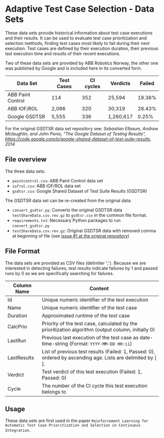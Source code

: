 # Adaptive Test Case Selection - Data Sets

These data sets provide historical information about test case executions and their results.
It can be used to evaluate test case prioritization and selection methods, finding test cases most likely to fail during their next execution.
Test cases are defined by their execution duration, their previous last execution time and results of their recent executions.

Two of these data sets are provided by ABB Robotics Norway, the other one was published by Google and is included here in its converted form.

Data Set | Test Cases | CI cycles | Verdicts | Failed
-------- | ---------- | --------- | -------- | -----
ABB Paint Control | 114 | 352 | 25,594 | 19.36%
ABB IOF/ROL | 2,086 | 320 | 30,319 | 28.43%
Google GSDTSR | 5,555 | 336 | 1,260,617 | 0.25%

For the original GSDTSR data set repository see: *Sebastian Elbaum, Andrew Mclaughlin, and John Penix, "The Google Dataset of Testing Results", https://code.google.com/p/google-shared-dataset-of-test-suite-results, 2014*

## File overview

The three data sets:

- `paintcontrol.csv`: ABB Paint Control data set
- `iofrol.csv`: ABB IOF/ROL data set
- `gsdtsr.csv`: Google Shared Dataset of Test Suite Results (GSDTSR)

The GSDTSR data set can be re-created from the original data:

- `convert_gsdtsr.py`: Converts the original GSDTSR data `testShareData.csv.rev.gz` to `gsdtsr.csv` in the common file format.
- `requirements.txt`: Necessary Python packages to run `convert_gsdtsr.py`
- `testShareData.csv.rev.gz`: Original GSDTSR data with removed comma at beginning of file (see [issue #1 at the original repository](https://code.google.com/archive/p/google-shared-dataset-of-test-suite-results/issues))

## File Format

The data sets are provided as CSV files (delimiter ';').
Because we are interested in detecting failures, test results indicate failures by 1 and passed runs by 0 as we are specifically searching for failures.

Column Name | Content
------------ | -------------
Id | Unique numeric identifier of the test execution
Name | Unique numeric identifier of the test case
Duration | Approximated runtime of the test case
CalcPrio | Priority of the test case, calculated by the prioritization algorithm (output column, initially 0)
LastRun | Previous last execution of the test case as date-time-string (Format: `YYYY-MM-DD HH:ii`)
LastResults | List of previous test results (Failed: 1, Passed: 0), ordered by ascending age. Lists are delimited by [ ].
Verdict | Test verdict of this test execution (Failed: 1, Passed: 0)
Cycle | The number of the CI cycle this test execution belongs to

## Usage

These data sets are first used in the paper `Reinforcement Learning for Automatic Test Case Prioritization and Selection in Continuous Integration`.